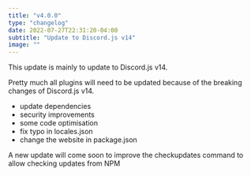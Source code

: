 ```yaml
---
title: "v4.0.0"
type: "changelog"
date: 2022-07-27T22:31:20-04:00
subtitle: "Update to Discord.js v14"
image: ""
---
```


This update is mainly to update to Discord.js v14.

Pretty much all plugins will need to be updated because of the breaking changes of Discord.js v14.

- update dependencies
- security improvements
- some code optimisation
- fix typo in locales.json
- change the website in package.json

A new update will come soon to improve the checkupdates command to allow checking updates from NPM